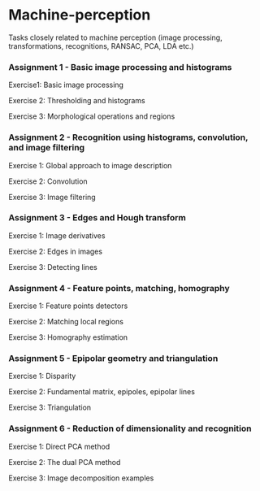 # Machine-perception
Tasks closely related to machine perception (image processing, transformations, recognitions, RANSAC, PCA, LDA etc.)

### Assignment 1 - Basic image processing and histograms
Exercise1: Basic image processing

Exercise 2: Thresholding and histograms

Exercise 3: Morphological operations and regions

### Assignment 2 - Recognition using histograms, convolution, and image filtering
Exercise 1: Global approach to image description

Exercise 2: Convolution

Exercise 3: Image filtering

### Assignment 3 - Edges and Hough transform
Exercise 1: Image derivatives

Exercise 2: Edges in images

Exercise 3: Detecting lines

### Assignment 4 - Feature points, matching, homography
Exercise 1: Feature points detectors

Exercise 2: Matching local regions

Exercise 3: Homography estimation

### Assignment 5 - Epipolar geometry and triangulation
Exercise 1: Disparity

Exercise 2: Fundamental matrix, epipoles, epipolar lines

Exercise 3: Triangulation

### Assignment 6 - Reduction of dimensionality and recognition
Exercise 1: Direct PCA method

Exercise 2: The dual PCA method

Exercise 3: Image decomposition examples

